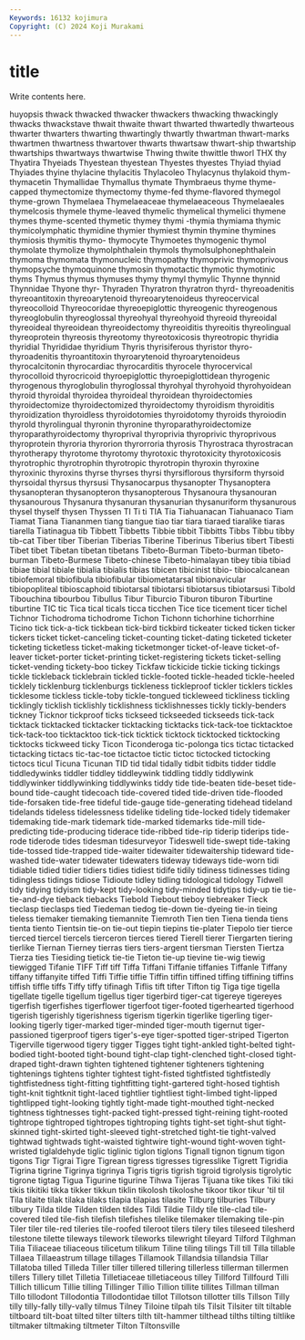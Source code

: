 ```yaml
---
Keywords: 16132 kojimura
Copyright: (C) 2024 Koji Murakami
---
```


# title

Write contents here.



huyopsis
thwack thwacked thwacker thwackers thwacking thwackingly thwacks thwackstave thwait thwaite
thwart thwarted thwartedly thwarteous thwarter thwarters thwarting thwartingly thwartly thwartman
thwart-marks thwartmen thwartness thwartover thwarts thwartsaw thwart-ship thwartship thwartships thwartways
thwartwise Thwing thwite thwittle thworl THX thy Thyatira Thyeiads Thyestean
thyestean Thyestes thyestes Thyiad thyiad Thyiades thyine thylacine thylacitis Thylacoleo
Thylacynus thylakoid thym- thymacetin Thymallidae Thymallus thymate Thymbraeus thyme thyme-capped
thymectomize thymectomy thyme-fed thyme-flavored thymegol thyme-grown Thymelaea Thymelaeaceae thymelaeaceous Thymelaeales
thymelcosis thymele thyme-leaved thymelic thymelical thymelici thymene thymes thyme-scented thymetic
thymey thymi -thymia thymiama thymic thymicolymphatic thymidine thymier thymiest thymin
thymine thymines thymiosis thymitis thymo- thymocyte Thymoetes thymogenic thymol thymolate
thymolize thymolphthalein thymols thymolsulphonephthalein thymoma thymomata thymonucleic thymopathy thymoprivic thymoprivous
thymopsyche thymoquinone thymosin thymotactic thymotic thymotinic thyms Thymus thymus thymuses
thymy thymyl thymylic Thynne thynnid Thynnidae Thyone thyr- Thyraden Thyratron
thyratron thyrd- thyreoadenitis thyreoantitoxin thyreoarytenoid thyreoarytenoideus thyreocervical thyreocolloid Thyreocoridae thyreoepiglottic
thyreogenic thyreogenous thyreoglobulin thyreoglossal thyreohyal thyreohyoid thyreoid thyreoidal thyreoideal thyreoidean
thyreoidectomy thyreoiditis thyreoitis thyreolingual thyreoprotein thyreosis thyreotomy thyreotoxicosis thyreotropic thyridia
thyridial Thyrididae thyridium Thyris thyrisiferous thyristor thyro- thyroadenitis thyroantitoxin thyroarytenoid
thyroarytenoideus thyrocalcitonin thyrocardiac thyrocarditis thyrocele thyrocervical thyrocolloid thyrocricoid thyroepiglottic thyroepiglottidean
thyrogenic thyrogenous thyroglobulin thyroglossal thyrohyal thyrohyoid thyrohyoidean thyroid thyroidal thyroidea
thyroideal thyroidean thyroidectomies thyroidectomize thyroidectomized thyroidectomy thyroidism thyroiditis thyroidization thyroidless
thyroidotomies thyroidotomy thyroids thyroiodin thyrold thyrolingual thyronin thyronine thyroparathyroidectomize thyroparathyroidectomy
thyroprival thyroprivia thyroprivic thyroprivous thyroprotein thyroria thyrorion thyrorroria thyrosis Thyrostraca
thyrostracan thyrotherapy thyrotome thyrotomy thyrotoxic thyrotoxicity thyrotoxicosis thyrotrophic thyrotrophin thyrotropic
thyrotropin thyroxin thyroxine thyroxinic thyroxins thyrse thyrses thyrsi thyrsiflorous thyrsiform
thyrsoid thyrsoidal thyrsus thyrsusi Thysanocarpus thysanopter Thysanoptera thysanopteran thysanopteron thysanopterous
Thysanoura thysanouran thysanourous Thysanura thysanuran thysanurian thysanuriform thysanurous thysel thyself
thysen Thyssen TI Ti ti TIA Tia Tiahuanacan Tiahuanaco Tiam
Tiamat Tiana Tiananmen tiang tiangue tiao tiar tiara tiaraed tiaralike
tiaras tiarella Tiatinagua tib Tibbett Tibbetts Tibbie tibbit Tibbitts Tibbs
Tibbu tibby tib-cat Tiber tiber Tiberian Tiberias Tiberine Tiberinus Tiberius
tibert Tibesti Tibet tibet Tibetan tibetan tibetans Tibeto-Burman Tibeto-burman tibeto-burman
Tibeto-Burmese Tibeto-chinese Tibeto-himalayan tibey tibia tibiad tibiae tibial tibiale tibialia
tibialis tibias tibicen tibicinist tibio- tibiocalcanean tibiofemoral tibiofibula tibiofibular tibiometatarsal
tibionavicular tibiopopliteal tibioscaphoid tibiotarsal tibiotarsi tibiotarsus tibiotarsusi Tibold Tibouchina tibourbou
Tibullus Tibur Tiburcio Tiburon tiburon Tiburtine tiburtine TIC tic Tica
tical ticals ticca ticchen Tice tice ticement ticer tichel Tichnor
Tichodroma tichodrome Tichon Tichonn tichorhine tichorrhine Ticino tick tick-a-tick tickbean
tick-bird tickbird tickeater ticked ticken ticker tickers ticket ticket-canceling ticket-counting
ticket-dating ticketed ticketer ticketing ticketless ticket-making ticketmonger ticket-of-leave ticket-of-leaver ticket-porter
ticket-printing ticket-registering tickets ticket-selling ticket-vending tickety-boo tickey Tickfaw tickicide tickie
ticking tickings tickle tickleback ticklebrain tickled tickle-footed tickle-headed tickle-heeled ticklely
ticklenburg ticklenburgs tickleness tickleproof tickler ticklers tickles ticklesome tickless tickle-toby
tickle-tongued tickleweed tickliness tickling ticklingly ticklish ticklishly ticklishness ticklishnesses tickly
tickly-benders tickney Ticknor tickproof ticks tickseed tickseeded tickseeds tick-tack ticktack
ticktacked ticktacker ticktacking ticktacks tick-tack-toe ticktacktoe tick-tack-too ticktacktoo tick-tick ticktick
ticktock ticktocked ticktocking ticktocks tickweed ticky Ticon Ticonderoga tic-polonga tics
tictac tictacked tictacking tictacs tic-tac-toe tictactoe tictic tictoc tictocked tictocking
tictocs ticul Ticuna Ticunan TID tid tidal tidally tidbit tidbits
tidder tiddle tiddledywinks tiddler tiddley tiddleywink tiddling tiddly tiddlywink tiddlywinker
tiddlywinking tiddlywinks tiddy tide tide-beaten tide-beset tide-bound tide-caught tidecoach tide-covered
tided tide-driven tide-flooded tide-forsaken tide-free tideful tide-gauge tide-generating tidehead tideland
tidelands tideless tidelessness tidelike tideling tide-locked tidely tidemaker tidemaking tide-mark
tidemark tide-marked tidemarks tide-mill tide-predicting tide-producing tiderace tide-ribbed tide-rip tiderip
tiderips tide-rode tiderode tides tidesman tidesurveyor Tideswell tide-swept tide-taking tide-tossed
tide-trapped tide-waiter tidewaiter tidewaitership tideward tide-washed tide-water tidewater tidewaters tideway
tideways tide-worn tidi tidiable tidied tidier tidiers tidies tidiest tidife
tidily tidiness tidinesses tiding tidingless tidings tidiose Tidioute tidley tidling
tidological tidology Tidwell tidy tidying tidyism tidy-kept tidy-looking tidy-minded tidytips
tidy-up tie tie- tie-and-dye tieback tiebacks Tiebold Tiebout tieboy tiebreaker
Tieck tieclasp tieclasps tied Tiedeman tiedog tie-down tie-dyeing tie-in tieing
tieless tiemaker tiemaking tiemannite Tiemroth Tien tien Tiena tienda tiens
tienta tiento Tientsin tie-on tie-out tiepin tiepins tie-plater Tiepolo tier
tierce tierced tiercel tiercels tierceron tierces tiered Tierell tierer Tiergarten
tiering tierlike Tiernan Tierney tierras tiers tiers-argent tiersman Tiersten Tiertza
Tierza ties Tiesiding tietick tie-tie Tieton tie-up tievine tie-wig tiewig
tiewigged Tifanie TIFF Tiff tiff Tiffa Tiffani Tiffanie tiffanies Tiffanle
Tiffany tiffany tiffanyite tiffed Tiffi Tiffie tiffie Tiffin tiffin tiffined
tiffing tiffining tiffins tiffish tiffle tiffs Tiffy tiffy tifinagh Tiflis
tift tifter Tifton tig Tiga tige tigella tigellate tigelle tigellum
tigellus tiger tigerbird tiger-cat tigereye tigereyes tigerfish tigerfishes tigerflower tigerfoot
tiger-footed tigerhearted tigerhood tigerish tigerishly tigerishness tigerism tigerkin tigerlike tigerling
tiger-looking tigerly tiger-marked tiger-minded tiger-mouth tigernut tiger-passioned tigerproof tigers tiger's-eye
tiger-spotted tiger-striped Tigerton Tigerville tigerwood tigery tigger Tigges tight tight-ankled
tight-belted tight-bodied tight-booted tight-bound tight-clap tight-clenched tight-closed tight-draped tight-drawn tighten
tightened tightener tighteners tightening tightenings tightens tighter tightest tight-fisted tightfisted
tightfistedly tightfistedness tight-fitting tightfitting tight-gartered tight-hosed tightish tight-knit tightknit tight-laced
tightlier tightliest tight-limbed tight-lipped tightlipped tight-looking tightly tight-made tight-mouthed tight-necked
tightness tightnesses tight-packed tight-pressed tight-reining tight-rooted tightrope tightroped tightropes tightroping
tights tight-set tight-shut tight-skinned tight-skirted tight-sleeved tight-stretched tight-tie tight-valved tightwad
tightwads tight-waisted tightwire tight-wound tight-woven tight-wristed tiglaldehyde tiglic tiglinic tiglon
tiglons Tignall tignon tignum tigon tigons Tigr Tigrai Tigre Tigrean
tigress tigresses tigresslike Tigrett Tigridia Tigrina tigrine Tigrinya tigrinya Tigris
tigris tigrish tigroid tigrolysis tigrolytic tigrone tigtag Tigua Tigurine tigurine
Tihwa Tijeras Tijuana tike tikes Tiki tiki tikis tikitiki tikka
tikker tikkun tiklin tikolosh tikoloshe tikoor tikor tikur 'til til
Tila tilaite tilak tilaka tilaks tilapia tilapias tilasite Tilburg tilburies
Tilbury tilbury Tilda tilde Tilden tilden tildes Tildi Tildie Tildy
tile tile-clad tile-covered tiled tile-fish tilefish tilefishes tilelike tilemaker tilemaking
tile-pin Tiler tiler tile-red tileries tile-roofed tileroot tilers tilery tiles
tileseed tilesherd tilestone tilette tileways tilework tileworks tilewright tileyard Tilford
Tilghman Tilia Tiliaceae tiliaceous tilicetum tilikum Tiline tiling tilings Till
till Tilla tillable Tillaea Tillaeastrum tillage tillages Tillamook Tillandsia tillandsia
Tillar Tillatoba tilled Tilleda Tiller tiller tillered tillering tillerless tillerman
tillermen tillers Tillery tillet Tilletia Tilletiaceae tilletiaceous tilley Tillford Tillfourd
Tilli Tillich tillicum Tillie tilling Tillinger Tillio Tillion tillite tillites
Tillman tillman Tillo tillodont Tillodontia Tillodontidae tillot Tillotson tillotter tills
Tillson Tilly tilly tilly-fally tilly-vally tilmus Tilney Tiloine tilpah tils
Tilsit Tilsiter tilt tiltable tiltboard tilt-boat tilted tilter tilters tilth
tilt-hammer tilthead tilths tilting tiltlike tiltmaker tiltmaking tiltmeter Tilton Tiltonsville
